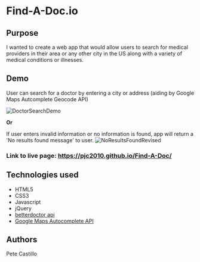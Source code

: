 # Find-A-Doc.io


## Purpose
I wanted to create a web app that would allow users to search for medical providers in their area or any other city in the US along with a variety of medical conditions or illnesses. 

## Demo

User can search for a doctor by entering a city or address (aiding by Google Maps Autcomplete Geocode API)



![DoctorSearchDemo](demogifs/DoctorSearchDemo.gif)

**Or**



If user enters invalid information or no information is found, app will return a 'No results found message' to user.
![NoResultsFoundRevised](demogifs/NoResultsFoundRevised.gif)

### Link to live page: https://pjc2010.github.io/Find-A-Doc/


## Technologies used 
<ul>
  <li>HTML5</li>
  <li>CSS3</li>
  <li>Javascript</li>
  <li>jQuery</li>
  <li><a href="https://developer.betterdoctor.com/">betterdoctor api</a></li>
  <li><a href="https://developers.google.com/maps/documentation/javascript/examples/places-autocomplete">Google Maps Autocomplete API</a></li>
</ul>

## Authors
Pete Castillo
